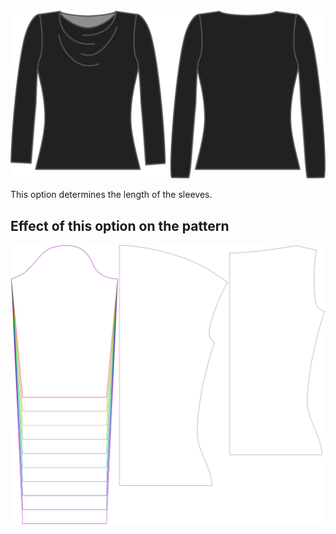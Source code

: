 ![The sleeve length bonus option on Diana](./sleevelengthbonus.svg)

This option determines the length of the sleeves.

## Effect of this option on the pattern

![This image shows the effect of this option by superimposing several variants that have a different value for this option](diana_sleevelengthbonus_sample.svg "Effect of this option on the pattern")
